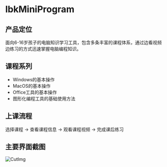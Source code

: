 # lbkMiniProgram

## 产品定位
面向6-16岁孩子的电脑知识学习工具，包含多条丰富的课程体系，通过边看视频边练习的方式迅速掌握电脑编程知识。

## 课程系列
- Windows的基本操作
- MacOS的基本操作
- Office工具的基本操作
- 图形化编程工具的基础使用方法

## 上课流程
选择课程 -> 查看课程信息 -> 观看课程视频 -> 完成课后练习

## 主要界面截图
![CutImg](https://s2.ax1x.com/2019/08/15/mVwljJ.jpg)
